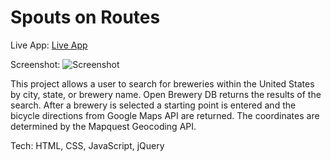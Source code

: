 # Spouts on Routes

Live App: [Live App](https://quiltdaddy.github.io/spouts-on-routes/)

Screenshot: ![Screenshot](https://i.imgur.com/m2IdGKk.png)

This project allows a user to search for breweries within the United States 
by city, state, or brewery name.  Open Brewery DB returns the results of the 
search.  After a brewery is selected a starting point is entered and the 
bicycle directions from Google Maps API are returned. The coordinates are 
determined by the Mapquest Geocoding API.

Tech: HTML, CSS, JavaScript, jQuery
